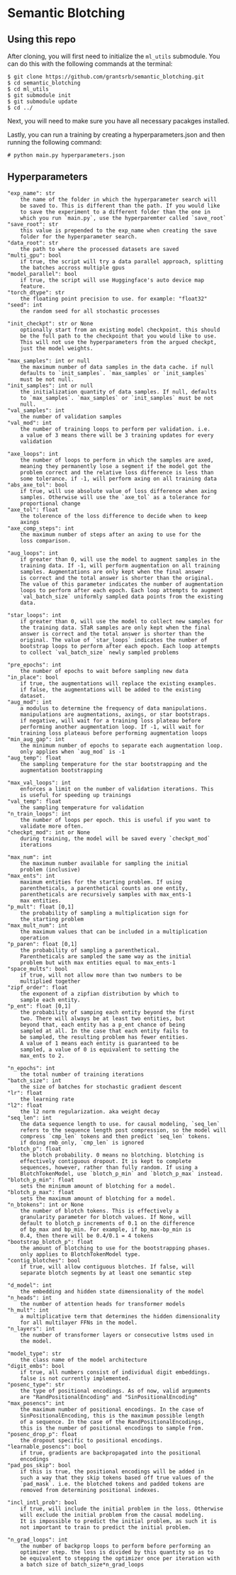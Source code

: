 # Semantic Blotching

## Using this repo
After cloning, you will first need to initialize the `ml_utils`
submodule. You can do this with the following commands at the terminal:

    $ git clone https://github.com/grantsrb/semantic_blotching.git
    $ cd semantic_blotching
    $ cd ml_utils
    $ git submodule init
    $ git submodule update
    $ cd ../

Next, you will need to make sure you have all necessary pacakges
installed.

Lastly, you can run a training by creating a hyperparameters.json and
then running the following command:

    # python main.py hyperparameters.json

## Hyperparameters

    "exp_name": str
        the name of the folder in which the hyperparameter search will
        be saved to. This is different than the path. If you would like
        to save the experiment to a different folder than the one in
        which you run `main.py`, use the hyperparemter called `save_root`
    "save_root": str
        this value is prepended to the exp_name when creating the save
        folder for the hyperparameter search.
    "data_root": str
        the path to where the processed datasets are saved
    "multi_gpu": bool
        if true, the script will try a data parallel approach, splitting
        the batches accross multiple gpus
    "model_parallel": bool
        if true, the script will use Huggingface's auto device map
        feature.
    "torch_dtype": str
        the floating point precision to use. for example: "float32"
    "seed": int
        the random seed for all stochastic processes

    "init_checkpt": str or None
        optionally start from an existing model checkpoint. this should
        be the full path to the checkpoint that you would like to use.
        This will not use the hyperparameters from the argued checkpt,
        just the model weights.

    "max_samples": int or null
        the maximum number of data samples in the data cache. if null
        defaults to `init_samples`. `max_samples` or `init_samples`
        must be not null.
    "init_samples": int or null
        the initialization quantity of data samples. If null, defaults
        to `max_samples`. `max_samples` or `init_samples` must be not
        null.
    "val_samples": int
        the number of validation samples
    "val_mod": int
        the number of training loops to perform per validation. i.e.
        a value of 3 means there will be 3 training updates for every
        validation

    "axe_loops": int
        the number of loops to perform in which the samples are axed,
        meaning they permanently lose a segment if the model got the
        problem correct and the relative loss difference is less than
        some tolerance. if -1, will perform axing on all training data
    "abs_axe_tol": bool
        if true, will use absolute value of loss difference when axing
        samples. Otherwise will use the `axe_tol` as a tolerance for
        proportional change
    "axe_tol": float
        the tolerence of the loss difference to decide when to keep
        axings
    "axe_comp_steps": int
        the maximum number of steps after an axing to use for the
        loss comparison.

    "aug_loops": int
        if greater than 0, will use the model to augment samples in the
        training data. If -1, will perform augmentation on all training
        samples. Augmentations are only kept when the final answer
        is correct and the total answer is shorter than the original.
        The value of this parameter indicates the number of augmentation
        loops to perform after each epoch. Each loop attempts to augment
        `val_batch_size` uniformly sampled data points from the existing
        data.

    "star_loops": int
        if greater than 0, will use the model to collect new samples for
        the training data. STaR samples are only kept when the final
        answer is correct and the total answer is shorter than the
        original. The value of `star_loops` indicates the number of
        bootstrap loops to perform after each epoch. Each loop attempts
        to collect `val_batch_size` newly sampled problems

    "pre_epochs": int
        the number of epochs to wait before sampling new data
    "in_place": bool
        if true, the augmentations will replace the existing examples.
        if false, the augmentations will be added to the existing
        dataset.
    "aug_mod": int
        a modulus to determine the frequency of data manipulations.
        manipulations are augmentations, axings, or star bootstraps.
        if negative, will wait for a training loss plateau before
        performing another augmentation loop. If -1, will wait for
        training loss plateaus before performing augmentation loops
    "min_aug_gap": int
        the minimum number of epochs to separate each augmentation loop.
        only applies when `aug_mod` is -1
    "aug_temp": float
        the sampling temperature for the star bootstrapping and the
        augmentation bootstrapping

    "max_val_loops": int
        enforces a limit on the number of validation iterations. This
        is useful for speeding up trainings
    "val_temp": float
        the sampling temperature for validation
    "n_train_loops": int
        the number of loops per epoch. this is useful if you want to
        validate more often.
    "checkpt_mod": int or None
        during training, the model will be saved every `checkpt_mod`
        iterations

    "max_num": int
        the maximum number available for sampling the initial
        problem (inclusive)
    "max_ents": int
        maximum entities for the starting problem. If using
        parentheticals, a parenthetical counts as one entity,
        parentheticals are recursively samples with max_ents-1
        max entities.
    "p_mult": float [0,1]
        the probability of sampling a multiplication sign for
        the starting problem
    "max_mult_num": int
        the maximum values that can be included in a multiplication
        operation
    "p_paren": float [0,1]
        the probability of sampling a parenthetical.
        Parentheticals are sampled the same way as the initial
        problem but with max entities equal to max_ents-1
    "space_mults": bool
        if true, will not allow more than two numbers to be
        multiplied together
    "zipf_order": float
        the exponent of a zipfian distribution by which to
        sample each entity.
    "p_ent": float [0,1]
        the probability of samping each entity beyond the first
        two. There will always be at least two entities, but
        beyond that, each entity has a p_ent chance of being
        sampled at all. In the case that each entity fails to
        be sampled, the resulting problem has fewer entities.
        A value of 1 means each entity is guaranteed to be
        sampled, a value of 0 is equivalent to setting the
        max_ents to 2.

    "n_epochs": int
        the total number of training iterations
    "batch_size": int
        the size of batches for stochastic gradient descent
    "lr": float
        the learning rate
    "l2": float
        the l2 norm regularization. aka weight decay
    "seq_len": int
        the data sequence length to use. for causal modeling, `seq_len`
        refers to the sequence length post compression, so the model will
        compress `cmp_len` tokens and then predict `seq_len` tokens.
        if doing rmb_only, `cmp_len` is ignored
    "blotch_p": float
        the blotch probability. 0 means no blotching. blotching is
        effectively contiguous dropout. It is kept to complete
        sequences, however, rather than fully random. If using a
        BlotchTokenModel, use `blotch_p_min` and `blotch_p_max` instead.
    "blotch_p_min": float
        sets the minimum amount of blotching for a model.
    "blotch_p_max": float
        sets the maximum amount of blotching for a model.
    "n_btokens": int or None
        the number of blotch tokens. This is effectively a
        granularity parameter for blotch values. If None, will
        default to blotch_p increments of 0.1 on the difference
        of bp_max and bp_min. For example, if bp_max-bp_min is
        0.4, then there will be 0.4/0.1 = 4 tokens
    "bootstrap_blotch_p": float
        the amount of blotching to use for the bootstrapping phases.
        only applies to BlotchTokenModel type.
    "contig_blotches": bool
        if true, will allow contiguous blotches. If false, will
        separate blotch segments by at least one semantic step

    "d_model": int
        the embedding and hidden state dimensionality of the model
    "n_heads": int
        the number of attention heads for transformer models
    "h_mult": int
        a multiplicative term that determines the hidden dimensionality
        for all multilayer FFNs in the model.
    "n_layers": int
        the number of transformer layers or consecutive lstms used in
        the model.

    "model_type": str
        the class name of the model architecture
    "digit_embs": bool
        if true, all numbers consist of individual digit embeddings.
        false is not currently implemented.
    "posenc_type": str
        the type of positional encodings. As of now, valid arguments
        are "RandPositionalEncoding" and "SinPositionalEncoding"
    "max_posencs": int
        the maximum number of positional encodings. In the case of
        SinPositionalEncoding, this is the maximum possible length
        of a sequence. In the case of the RandPositionalEncodings,
        this is the number of positional encodings to sample from.
    "posenc_drop_p": float
        the dropout specific to positional encodings.
    "learnable_posencs": bool
        if true, gradients are backpropagated into the positional
        encodings
    "pad_pos_skip": bool
        if this is true, the positional encodings will be added in
        such a way that they skip tokens based off true values of the
        `pad_mask`. i.e. the blotched tokens and padded tokens are
        removed from determining positional indexes.

    "incl_intl_prob": bool
        if true, will include the initial problem in the loss. Otherwise
        will exclude the initial problem from the causal modeling.
        It is impossible to predict the initial problem, as such it is
        not important to train to predict the initial problem.

    "n_grad_loops": int
        the number of backprop loops to perform before performing an
        optimizer step. the loss is divided by this quantity so as to
        be equivalent to stepping the optimizer once per iteration with
        a batch size of batch_size*n_grad_loops

    
